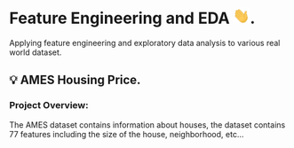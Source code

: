 # Feature Engineering and EDA <img src="https://raw.githubusercontent.com/ABSphreak/ABSphreak/master/gifs/Hi.gif" width="30px">.

Applying feature engineering and exploratory data analysis to various real world dataset.

## 💡 AMES Housing Price.


### Project Overview:

The AMES dataset contains information about houses, the dataset contains 77 features including the size of the house, neighborhood, etc...

